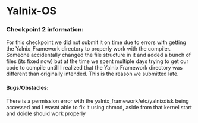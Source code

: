 # Yalnix-OS

### Checkpoint 2 information:
For this checkpoint we did not submit it on time due to errors with getting the Yalnix_Framework directory to properly work with the compiler. Someone accidentally changed the file structure in it and added a bunch of files (its fixed now) but at the time we spent multiple days trying to get our code to compile untill I realized that the Yalnix Framework directory was different than originally intended. This is the reason we submitted late.

#### Bugs/Obstacles:
There is a permission error with the yalnix_framework/etc/yalnixdisk being accessed and I wasnt able to fix it using chmod, aside from that kernel start and doidle should work properly